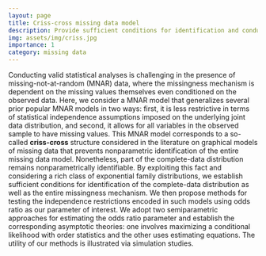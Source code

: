 ```yaml
---
layout: page
title: Criss-cross missing data model
description: Provide sufficient conditions for identification and conduct semiparametric estimation
img: assets/img/criss.jpg
importance: 1
category: missing data
---
```


Conducting valid statistical analyses is challenging in the presence of missing-not-at-random (MNAR) data, where the missingness mechanism is dependent on the missing values themselves even conditioned on the observed data. Here, we consider a MNAR model that generalizes several prior popular MNAR models in two ways: first, it is less restrictive in terms of statistical independence assumptions imposed on the underlying joint data distribution, and second, it allows for all variables in the observed sample to have missing values. This MNAR model corresponds to a so-called <b>criss-cross</b> structure considered in the literature on graphical models of missing data that prevents nonparametric identification of the entire missing data model. Nonetheless, part of the complete-data distribution remains nonparametrically identifiable. By exploiting this fact and considering a rich class of exponential family distributions, we establish sufficient conditions for identification of the complete-data distribution as well as the entire missingness mechanism. We then propose methods for testing the independence restrictions encoded in such models using odds ratio as our parameter of interest. We adopt two semiparametric approaches for estimating the odds ratio parameter and establish the corresponding asymptotic theories: one involves maximizing a conditional likelihood with order statistics and the other uses estimating equations. The utility of our methods is illustrated via simulation studies. 